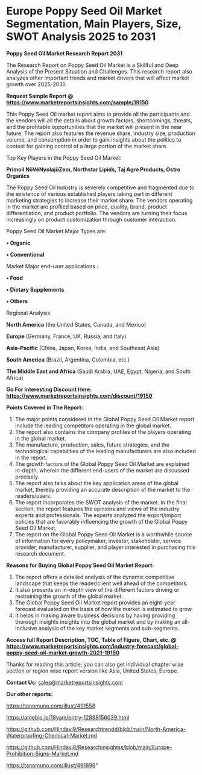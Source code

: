 # Europe Poppy Seed Oil Market Segmentation, Main Players, Size, SWOT Analysis 2025 to 2031

<strong>Poppy Seed Oil Market Research Report 2031</strong>

The Research Report on Poppy Seed Oil Market is a Skillful and Deep Analysis of the Present Situation and Challenges. This research report also analyzes other important trends and market drivers that will affect market growth over 2025-2031.

<strong>Request Sample Report @ <a href=https://www.marketreportsinsights.com/sample/19150>https://www.marketreportsinsights.com/sample/19150</a></strong>

This Poppy Seed Oil market report aims to provide all the participants and the vendors will all the details about growth factors, shortcomings, threats, and the profitable opportunities that the market will present in the near future. The report also features the revenue share, industry size, production volume, and consumption in order to gain insights about the politics to contest for gaining control of a large portion of the market share.

Top Key Players in the Poppy Seed Oil Market:

<strong>Primoil NöVéNyolajüZem, Northstar Lipids, Taj Agro Products, Ostro Organics</strong>

The Poppy Seed Oil Industry is severely competitive and fragmented due to the existence of various established players taking part in different marketing strategies to increase their market share. The vendors operating in the market are profiled based on price, quality, brand, product differentiation, and product portfolio. The vendors are turning their focus increasingly on product customization through customer interaction.

Poppy Seed Oil Market Major Types are:

<strong>• Organic

• Conventional</strong>

Market Major end-user applications :

<strong>• Food

• Dietary Supplements

• Others</strong>

Regional Analysis

</u><strong><b>North America</b></strong> (the United States, Canada, and Mexico)

<strong><b>Europe </b></strong>(Germany, France, UK, Russia, and Italy)

<strong><b>Asia-Pacific</b></strong> (China, Japan, Korea, India, and Southeast Asia)

<strong><b>South America</b></strong> (Brazil, Argentina, Colombia, etc.)

<strong><b>The Middle East and Africa</b></strong> (Saudi Arabia, UAE, Egypt, Nigeria, and South Africa)

<strong>Go For Interesting Discount Here: <a href=https://www.marketreportsinsights.com/discount/19150>https://www.marketreportsinsights.com/discount/19150</a></strong>

<strong>Points Covered in The Report:</strong>
<ol>
  <li>The major points considered in the Global Poppy Seed Oil Market report include the leading competitors operating in the global market.</li>
  <li>The report also contains the company profiles of the players operating in the global market.</li>
  <li>The manufacture, production, sales, future strategies, and the technological capabilities of the leading manufacturers are also included in the report.</li>
  <li>The growth factors of the Global Poppy Seed Oil Market are explained in-depth, wherein the different end-users of the market are discussed precisely.</li>
  <li>The report also talks about the key application areas of the global market, thereby providing an accurate description of the market to the readers/users.</li>
  <li>The report incorporates the SWOT analysis of the market. In the final section, the report features the opinions and views of the industry experts and professionals. The experts analyzed the export/import policies that are favorably influencing the growth of the Global Poppy Seed Oil Market.</li>
  <li>The report on the Global Poppy Seed Oil Market is a worthwhile source of information for every policymaker, investor, stakeholder, service provider, manufacturer, supplier, and player interested in purchasing this research document.</li>
</ol>
<strong>Reasons for Buying Global Poppy Seed Oil Market Report:</strong>

<ol>
  <li>The report offers a detailed analysis of the dynamic competitive landscape that keeps the reader/client well ahead of the competitors.</li>
  <li>It also presents an in-depth view of the different factors driving or restraining the growth of the global market.</li>
  <li>The Global Poppy Seed Oil Market report provides an eight-year forecast evaluated on the basis of how the market is estimated to grow.</li>
  <li>It helps in making aware business decisions by having providing thorough insights insights into the global market and by making an all-inclusive analysis of the key market segments and sub-segments.</li>
</ol>
<strong>Access full Report Description, TOC, Table of Figure, Chart, etc. @ <a href=https://www.marketreportsinsights.com/industry-forecast/global-poppy-seed-oil-market-growth-2021-19150>https://www.marketreportsinsights.com/industry-forecast/global-poppy-seed-oil-market-growth-2021-19150</a></strong>


Thanks for reading this article; you can also get individual chapter wise section or region wise report version like Asia, United States, Europe.

<strong>Contact Us:</strong>
sales@marketreportsinsights.com

<strong>Our other reports:</strong>

<a href=https://tanomuno.com/illust/491558>https://tanomuno.com/illust/491558</a>

<a href=https://ameblo.jp/18yam/entry-12888156039.html>https://ameblo.jp/18yam/entry-12888156039.html</a>

<a href=https://github.com/Hindavi9/Researchtrendd/blob/main/North-America-Waterproofing-Chemical-Market.md>https://github.com/Hindavi9/Researchtrendd/blob/main/North-America-Waterproofing-Chemical-Market.md</a>

<a href=https://github.com/Hindavi8/Researchinsightss/blob/main/Europe-Prohibition-Signs-Market.md>https://github.com/Hindavi8/Researchinsightss/blob/main/Europe-Prohibition-Signs-Market.md</a>

<a href=https://tanomuno.com/illust/491898>https://tanomuno.com/illust/491898</a>"
